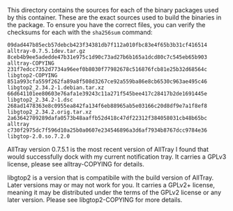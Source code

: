 This directory contains the sources for each of the binary packages used by this
container.  These are the exact sources used to build the binaries in the
package.  To ensure you have the correct files, you can verify the checksums for
each with the `sha256sum` command:

```
09dad447b85ecb57debcb423f34381db7f112a010fbc83e4f65b3b31cf416514  alltray-0.7.5.1dev.tar.gz
8ceb4b9ee5adedde47b31e975c1d90c73ad27b6b165a1dcd80c7c545eb65b903  alltray-COPYING
231f7edcc7352d7734a96eef0b8030f77982678c516876fcb81e25b32d68564c  libgtop2-COPYING
851a993cfa559f262fa89a8f508d3267ce92a559ba86e8cb6530c963ae495c46  libgtop2_2.34.2-1.debian.tar.xz
66d641101ee80603e76afa1e39243c11a271f545bee417c28417b2de1691445e  libgtop2_2.34.2-1.dsc
268ad1478363e8c0955ea842fa134f6eb88965ab5e03166c20d8df9e7a1f8ef8  libgtop2_2.34.2.orig.tar.xz
2a63642709289dafa0573b48aaffb52d418c47df22312f384058031cb48b65bc  alltray
c730f2975dc7f596d10a25b0a0607e234546896a3d6af7934b8767dcc9784e36  libgtop-2.0.so.7.2.0
```

AllTray version 0.7.5.1 is the most recent version of AllTray I found that would
successfully dock with my current notification tray.  It carries a GPLv3
license, please see alltray-COPYING for details.

libgtop2 is a version that is compatibile with the build version of AllTray.
Later versions may or may not work for you.  It carries a GPLv2+ license,
meaning it may be distributed under the terms of the GPLv2 license or any later
version.  Please see libgtop2-COPYING for more details.
